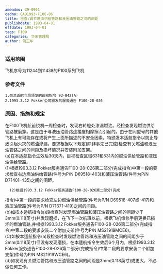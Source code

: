 ```yaml
---
amendno: 39-0961  
cadno: CAD1993-F100-06  
title: 检查/调节燃油供给管路和液压油管路之间的间距  
publishdate: 1993-04-01  
effdate: 1993-04-01  
tags: F100  
categories: 华东管理局  
author: 何正华  
---
```

  
### 适用范围  
飞机序号为11244到11438的F100系列飞机  
  
<!--more-->  
### 参考文件  
    1.荷兰适航当局颁发的适航指令 93-042(A)  
    2.1993.3.12 Fokker公司颁发的服务通告 F100-28-026  
  
### 原因、措施和规定  
在F100飞机航前绕机一周检查时，发现右轮舱处渗漏燃油。经检查发现燃油供给管路被磨穿。这是由于与液压油管路连接座相摩擦而引起的。由于在同型号的其他飞机上有可能存在或将产生上面所描述的不安全因素，特颁发本适航指令以防止导致引起火灾的燃油渗漏，要求根据以下规定(除非事先已完成)检查有关燃油和液压油管路之间的间距及损坏情况并安装附加支架。  
    (a)在本适航指令生效后30天内，目视检查区域631和531内的燃油供给管路和液压油供给管路。  
      (1)根据1993.3.12 Fokker服务通告F100-28-026第二部分(完成指令)中第一段的要求检查右边燃油供给管路(件号为P/N D69518-403)和液压油管路(件号为P/N D71401-435)之间的间距。  
  
      (2)根据1993.3.12 Fokker服务通告F100-28-026第二部分(完成  
  
指令)中第一段的要求检查左边燃油供给管路(件号为P/N D69518-407或-417)和液压油管路(件号为P/N D71671-419)之间的间距。  
    (b)如按本适航指令(a)段检查时发现燃油管路和液压油管路之间的间距少于3mm(0.118英寸)并发现磨损，在飞下一次航班以前，根据飞机维修手册更换已损坏的燃油管路,并根据1993.3.12 Fokker服务通告F100-28-026第二部分(完成指令)中第二段的要求安装二个附加支架(件号为P/N MS21919MCE6)。  
    (C)如按本适航指令(a)段检查时发现燃油管路和液压油管路之间的间距少于3mm(0.118英寸)但没有发现磨损，在本适航指令生效后6个月内，根据1993.3.12 Fokker服务通告F100-28-026第二部分(完成指令)中第二段的要求安装二个附加支架(件号为P/N MS21919WCE6)。  
    (d)如发现有关燃油管路和液压油管路之间的间距是3mm(0.118英寸)或更大，不必做任何工作。  
  
